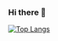 ### Hi there 👋
[![Top Langs](https://github-readme-stats.vercel.app/api/top-langs/?username=razorbak10&langs_count=8)](https://github.com/razorbak10/github-readme-stats)

  
